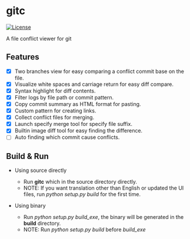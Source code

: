 # gitc

[![License](https://img.shields.io/badge/License-Apache%202.0-blue.svg)](LICENSE)

A file conflict viewer for git

## Features

- [x] Two branches view for easy comparing a conflict commit base on the file.
- [x] Visualize white spaces and carriage return for easy diff compare.
- [x] Syntax highlight for diff contents.
- [x] Filter logs by file path or commit pattern.
- [x] Copy commit summary as HTML format for pasting.
- [x] Custom pattern for creating links.
- [x] Collect conflict files for merging.
- [x] Launch specify merge tool for specify file suffix.
- [x] Builtin image diff tool for easy finding the difference.
- [ ] Auto finding which commit cause conflicts.

## Build & Run

- Using source directly
  - Run **gitc** which in the source directory directly.
  - NOTE: If you want translation other than English or updated the UI files, run *python setup.py build* for the first time.

- Using binary
  - Run *python setup.py build_exe*, the binary will be generated in the **build** directory.
  - NOTE: Run *python setup.py build* before *build_exe*


